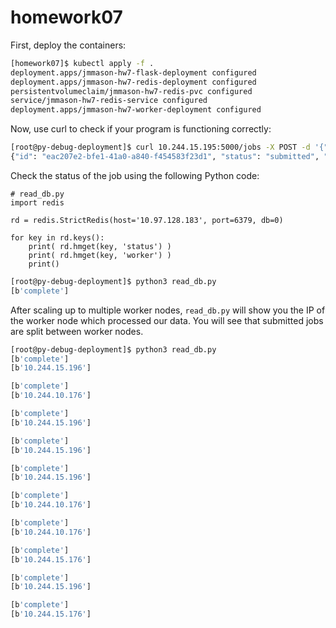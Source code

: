 # homework07

First, deploy the containers:

```bash
[homework07]$ kubectl apply -f .
deployment.apps/jmmason-hw7-flask-deployment configured
deployment.apps/jmmason-hw7-redis-deployment configured
persistentvolumeclaim/jmmason-hw7-redis-pvc configured
service/jmmason-hw7-redis-service configured
deployment.apps/jmmason-hw7-worker-deployment configured
```

Now, use curl to check if your program is functioning correctly:

```bash
[root@py-debug-deployment]$ curl 10.244.15.195:5000/jobs -X POST -d '{"start": "now","end":"later"}'
{"id": "eac207e2-bfe1-41a0-a840-f454583f23d1", "status": "submitted", "start": "now", "end": "later"}
```

Check the status of the job using the following Python code:
```python3
# read_db.py
import redis

rd = redis.StrictRedis(host='10.97.128.183', port=6379, db=0)

for key in rd.keys():
    print( rd.hmget(key, 'status') )
    print( rd.hmget(key, 'worker') )
    print()
```

```bash
[root@py-debug-deployment]$ python3 read_db.py
[b'complete']
```

After scaling up to multiple worker nodes, `read_db.py` will show you the IP of the worker node which processed our data.  You will see that submitted jobs are split between worker nodes.

```bash
[root@py-debug-deployment]$ python3 read_db.py
[b'complete']
[b'10.244.15.196']

[b'complete']
[b'10.244.10.176']

[b'complete']
[b'10.244.15.196']

[b'complete']
[b'10.244.15.196']

[b'complete']
[b'10.244.15.196']

[b'complete']
[b'10.244.10.176']

[b'complete']
[b'10.244.10.176']

[b'complete']
[b'10.244.15.176']

[b'complete']
[b'10.244.15.196']

[b'complete']
[b'10.244.15.176']
```
